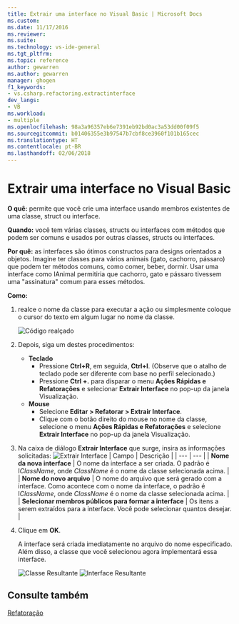 ```yaml
---
title: Extrair uma interface no Visual Basic | Microsoft Docs
ms.custom: 
ms.date: 11/17/2016
ms.reviewer: 
ms.suite: 
ms.technology: vs-ide-general
ms.tgt_pltfrm: 
ms.topic: reference
author: gewarren
ms.author: gewarren
manager: ghogen
f1_keywords:
- vs.csharp.refactoring.extractinterface
dev_langs:
- VB
ms.workload:
- multiple
ms.openlocfilehash: 98a3a96357eb6e7391eb92bd0ac3a53dd00f09f5
ms.sourcegitcommit: b01406355e3b97547b7cbf8ce3960f101b165cec
ms.translationtype: HT
ms.contentlocale: pt-BR
ms.lasthandoff: 02/06/2018
---
```

# <a name="extract-an-interface-in-visual-basic"></a>Extrair uma interface no Visual Basic

**O quê:** permite que você crie uma interface usando membros existentes de uma classe, struct ou interface.

**Quando:** você tem várias classes, structs ou interfaces com métodos que podem ser comuns e usados por outras classes, structs ou interfaces.

**Por quê:** as interfaces são ótimos constructos para designs orientados a objetos.  Imagine ter classes para vários animais (gato, cachorro, pássaro) que podem ter métodos comuns, como comer, beber, dormir.  Usar uma interface como IAnimal permitiria que cachorro, gato e pássaro tivessem uma "assinatura" comum para esses métodos.  

**Como:**

1. realce o nome da classe para executar a ação ou simplesmente coloque o cursor do texto em algum lugar no nome da classe.

   ![Código realçado](media/extractinterface-highlight-vb.png)

1. Depois, siga um destes procedimentos:
   * **Teclado**
     * Pressione **Ctrl+R**, em seguida, **Ctrl+I**.  (Observe que o atalho de teclado pode ser diferente com base no perfil selecionado.)
     * Pressione **Ctrl +.** para disparar o menu **Ações Rápidas e Refatorações** e selecionar **Extrair Interface** no pop-up da janela Visualização.
   * **Mouse**
     * Selecione **Editar > Refatorar > Extrair Interface**.
     * Clique com o botão direito do mouse no nome da classe, selecione o menu **Ações Rápidas e Refatorações** e selecione **Extrair Interface** no pop-up da janela Visualização.

1. Na caixa de diálogo **Extrair Interface** que surge, insira as informações solicitadas: ![Extrair Interface](media/extractinterface-dialog-vb.png)
   | Campo | Descrição |
   | --- | --- |
   | **Nome da nova interface** | O nome da interface a ser criada. O padrão é I*ClassName*, onde *ClassName* é o nome da classe selecionada acima. |
   | **Nome do novo arquivo** | O nome do arquivo que será gerado com a interface. Como acontece com o nome da interface, o padrão é I*ClassName*, onde *ClassName* é o nome da classe selecionada acima. |
   | **Selecionar membros públicos para formar a interface** | Os itens a serem extraídos para a interface.  Você pode selecionar quantos desejar. |

1. Clique em **OK**.

   A interface será criada imediatamente no arquivo do nome especificado.  Além disso, a classe que você selecionou agora implementará essa interface.

   ![Classe Resultante](media/extractinterface-class-vb.png)
   ![Interface Resultante](media/extractinterface-interface-vb.png)

## <a name="see-also"></a>Consulte também

[Refatoração](../refactoring-in-visual-studio.md)
